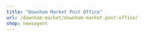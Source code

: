 ```yaml
---
title: "Downham Market Post Office"
url: /downham-market/downham-market-post-office/
shop: newsagent
---
```

